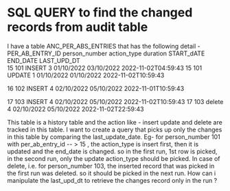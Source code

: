 
# SQL QUERY to find the changed records from audit table

I have a table ANC_PER_ABS_ENTRIES that has the following detail -
PER_AB_ENTRY_ID           person_number             action_type             duration        START_dATE           END_DATE           LAST_UPD_DT     
15                                  101                 INSERT                      3         01/10/2022            03/10/2022      2022-11-02T04:59:43
15                                  101                 UPDATE                      1         01/10/2022            01/10/2022      2022-11-02T10:59:43

16                                  102                 INSERT                      4         02/10/2022            05/10/2022      2022-11-01T10:59:43

17                                  103                 INSERT                      4         02/10/2022            05/10/2022     2022-11-02T10:59:43
17                                  103                 delete                      4         02/10/2022            05/10/2022     2022-11-02T22:59:43

This table is a history table and the action like - insert update and delete are tracked in this table. I want to create a query that picks up only the changes in this table by comparing the last_update_date.
Eg- for person_number 101 with per_ab_entry_id -- > 15 , the action_type is insert first, then it is updated and the end_date is changed.
so in the first run, 1st row is picked, in the second run, only the update action_type should be picked.
In case of delete, i.e. for person_number 103, the inserted record that was picked in the first run  was deleted. so it should be picked in the next run.
How can i manipulate the last_upd_dt to retrieve the changes record only in the run ?

        